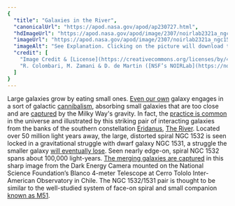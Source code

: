 ```yaml
---
{
  "title": "Galaxies in the River",
  "canonicalUrl": "https://apod.nasa.gov/apod/ap230727.html",
  "hdImageUrl": "https://apod.nasa.gov/apod/image/2307/noirlab2321a_ngc1532.jpg",
  "imageUrl": "https://apod.nasa.gov/apod/image/2307/noirlab2321a_ngc1532_1024.jpg",
  "imageAlt": "See Explanation. Clicking on the picture will download the highest resolution version available.",
  "credit": [
    "Image Credit & [License](https://creativecommons.org/licenses/by/4.0/): CTIO/NOIRLab/DOE/NSF/AURA",
    "R. Colombari, M. Zamani & D. de Martin ([NSF’s NOIRLab](https://noirlab.edu/public/))"
  ]
}
---
```


Large galaxies grow by eating small ones. [Even our own](https://apod.nasa.gov/apod/ap050529.html) galaxy engages in a sort of galactic [cannibalism](http://www.cosmotography.com/images/galaxy_cannibalism.html), absorbing small galaxies that are too close and are [captured](http://arxiv.org/abs/astro-ph/0407566) by the Milky Way's gravity. In fact, the [practice is common](https://www.nasa.gov/image-feature/goddard/2017/hubble-catches-a-galaxy-duo-by-the-hare) in the universe and illustrated by this striking pair of interacting galaxies from the banks of the southern constellation [Eridanus](http://www.hawastsoc.org/deepsky/eri/index.html), [The River](https://apod.nasa.gov/apod/ap160102.html). Located over 50 million light years away, the large, distorted spiral NGC 1532 is seen locked in a gravitational struggle with dwarf galaxy NGC 1531, a struggle the smaller galaxy [will eventually lose](https://apod.nasa.gov/apod/ap080619.html). Seen nearly edge-on, spiral NGC 1532 spans about 100,000 light-years. [The merging galaxies are captured](https://noirlab.edu/public/news/noirlab2321/) in this sharp image from the Dark Energy Camera mounted on the National Science Foundation’s Blanco 4-meter Telescope at Cerro Tololo Inter-American Observatory in Chile. The NGC 1532/1531 pair is thought to be similar to the well-studied system of face-on spiral and small companion [known as M51](https://apod.nasa.gov/apod/ap220902.html).
